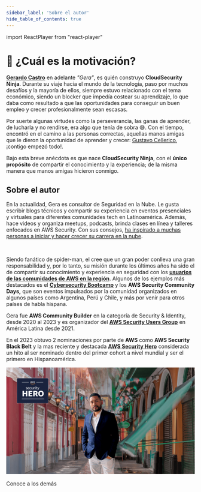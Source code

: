 ```yaml
---
sidebar_label: 'Sobre el autor'
hide_table_of_contents: true
---
```

import ReactPlayer from "react-player"

# 💪 ¿Cuál es la motivación?

**[Gerardo Castro](https://www.linkedin.com/in/gerardokaztro/)** en adelante *"Gera"*, es quién construyo **CloudSecurity Ninja**. Durante su viaje hacia el mundo de la tecnología, paso por muchos desafíos y la mayoría de ellos, siempre estuvo relacionado con el tema económico, siendo un blocker que impedía costear su aprendizaje, lo que daba como resultado a que las oportunidades para conseguir un buen empleo y crecer profesionalmente sean escasas.

Por suerte algunas virtudes como la perseverancia, las ganas de aprender, de lucharla y no rendirse, era algo que tenía de sobra 😅. Con el tiempo, encontró en el camino a las personas correctas, aquellas manos amigas que le dieron la oportunidad de aprender y crecer: [Gustavo Cellerico](https://www.linkedin.com/in/adolfo-cellerico/), ¡contigo empezó todo!.

Bajo esta breve anécdota es que nace **CloudSecurity Ninja**, con el **único propósito** de compartir el conocimiento y la experiencia; de la misma manera que manos amigas hicieron conmigo.

## Sobre el autor

En la actualidad, Gera es consultor de Seguridad en la Nube. Le gusta escribir blogs técnicos y compartir su experiencia en eventos presenciales y virtuales para diferentes comunidades tech en Latinoamérica. Además, hace videos y organiza meetups, podcasts, brinda clases en línea y talleres enfocados en AWS Security. Con sus consejos, [ha inspirado a muchas personas a iniciar y hacer crecer su carrera en la nube](https://www.youtube.com/watch?v=woLZeatJGHg).

<div className="video__wrapper">
    <ReactPlayer className="video__player" controls height="100%" url="https://www.youtube.com/watch?v=woLZeatJGHg" width="100%" />
</div>
<br/>

Siendo fanático de spider-man, el cree que un gran poder conlleva una gran responsabilidad y, por lo tanto, su misión durante los últimos años ha sido el de compartir su conocimiento y experiencia en seguridad con los **[usuarios de las comunidades de AWS en la región](https://aws.amazon.com/es/developer/community/usergroups/?nc1=h_ls&community-user-groups-cards.sort-by=item.additionalFields.ugName&community-user-groups-cards.sort-order=asc&awsf.location=location%23latam&awsf.category=*all)**. Algunos de los ejemplos más destacados es el **[Cybersecurity Bootcamp](https://github.com/gerardokaztro/cybersecurity-entry-level)** y los **AWS Security Community Days,** que son eventos impulsados por la comunidad organizados en algunos países como Argentina, Perú y Chile, y más por venir para otros países de habla hispana.

Gera fue **AWS Community Builder** en la categoría de  Security & Identity, desde 2020 al 2023 y es organizador del **[AWS Security Users Group](https://www.meetup.com/es/awssecuritylatam/)** en América Latina desde 2021.

En el 2023 obtuvo 2 nominaciones por parte de **AWS** como **AWS Security Black Belt** y la mas reciente y destacada **[AWS Security Hero](https://aws.amazon.com/es/developer/community/heroes/gerardo-castro/)** considerada un hito al ser nominado dentro del primer cohort a nivel mundial y ser el primero en Hispanoamérica.

![Cloud Security Ninja Banner](./img/foto_autor.png)

Conoce a los demás <launchButton label="AWS Heroes de Hispanoamérica" url="https://aws.amazon.com/developer/community/heroes/?nc1=h_ls&community-heroes-all.sort-by=item.additionalFields.sortPosition&community-heroes-all.sort-order=asc&awsf.filter-hero-category=*all&awsf.filter-location=location%23latam&awsf.filter-year=*all&awsf.filter-activity=*all" />

